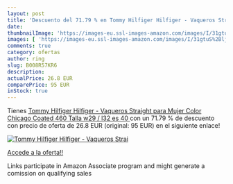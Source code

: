 ```yaml
---
layout: post
title: 'Descuento del 71.79 % en Tommy Hilfiger Hilfiger - Vaqueros Strai'
date: 
thumbnailImage: 'https://images-eu.ssl-images-amazon.com/images/I/31gtuS%2BljdL._SL200_.jpg'
images: [ 'https://images-eu.ssl-images-amazon.com/images/I/31gtuS%2BljdL._SL200_.jpg' ]
comments: true
category: ofertas
author: ring
slug: B008R57KR6
description:
actualPrice: 26.8 EUR
comparePrice: 95 EUR
inStock: true
---
```


Tienes [Tommy Hilfiger Hilfiger - Vaqueros Straight para Mujer  Color Chicago Coated 460  Talla w29 / l32  es 40 ](https://www.amazon.es/dp/B008R57KR6/?tag=tolees-21) con un 71.79 % de descuento con precio de oferta de 26.8 EUR (original: 95 EUR) en el siguiente enlace!

[![Tommy Hilfiger Hilfiger - Vaqueros Strai](https://images-eu.ssl-images-amazon.com/images/I/31gtuS%2BljdL._SL200_.jpg)](https://www.amazon.es/dp/B008R57KR6/?tag=tolees-21)

[Accede a la oferta!!](https://www.amazon.es/dp/B008R57KR6/?tag=tolees-21)

Links participate in Amazon Associate program and might generate a comission on qualifying sales


